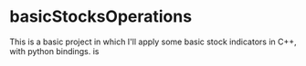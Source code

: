 # basicStocksOperations
This is a basic project in which I'll apply some basic stock indicators
in C++, with python bindings.
is
